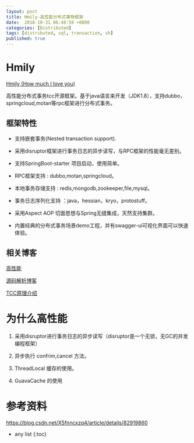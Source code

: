 ```yaml
---
layout: post
title: Hmily-高性能分布式事物框架
date:  2018-10-31 06:48:58 +0800
categories: [Distributed]
tags: [distributed, sql, transaction, sh]
published: true
---
```


# Hmily

[Hmily (How much I love you)](https://github.com/yu199195/hmily)

高性能分布式事务tcc开源框架。基于java语言来开发（JDK1.8），支持dubbo，springcloud,motan等rpc框架进行分布式事务。

## 框架特性
 
- 支持嵌套事务(Nested transaction support).

- 采用disruptor框架进行事务日志的异步读写，与RPC框架的性能毫无差别。

- 支持SpringBoot-starter 项目启动，使用简单。

- RPC框架支持 : dubbo,motan,springcloud。

- 本地事务存储支持 : redis,mongodb,zookeeper,file,mysql。

- 事务日志序列化支持 ：java，hessian，kryo，protostuff。

- 采用Aspect AOP 切面思想与Spring无缝集成，天然支持集群。

- 内置经典的分布式事务场景demo工程，并有swagger-ui可视化界面可以快速体验。

## 相关博客
  
[高性能](https://mp.weixin.qq.com/s/Eh9CKTU0nwLZ1rl3xmaZGA)
  
[源码解析博客](https://yu199195.github.io/categories/hmily-tcc/)

[TCC原理介绍](https://github.com/yu199195/hmily/wiki/Theory)


# 为什么高性能

1. 采用disruptor进行事务日志的异步读写（disruptor是一个无锁，无GC的并发编程框架）

2. 异步执行 confrim,cancel 方法。

3. ThreadLocal 缓存的使用。 

4. GuavaCache 的使用

# 参考资料

https://blog.csdn.net/X5fnncxzq4/article/details/82919860

* any list
{:toc}